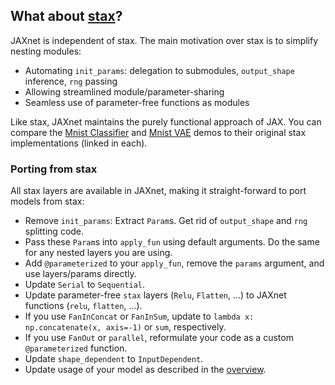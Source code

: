 ## What about [stax](https://github.com/google/jax/blob/master/jax/experimental/stax.py)?

JAXnet is independent of stax. The main motivation over stax is to simplify nesting modules:
 - Automating `init_params`: delegation to submodules, `output_shape` inference, `rng` passing
 - Allowing streamlined module/parameter-sharing
 - Seamless use of parameter-free functions as modules

Like stax, JAXnet maintains the purely functional approach of JAX.
You can compare the [Mnist Classifier](https://colab.research.google.com/drive/18kICTUbjqnfg5Lk3xFVQtUj6ahct9Vmv) and [Mnist VAE](https://colab.research.google.com/drive/19web5SnmIFglLcnpXE34phiTY03v39-g) demos to their original stax implementations (linked in each).

### Porting from stax

All stax layers are available in JAXnet, making it straight-forward to port models from stax:
- Remove `init_params`: Extract `Param`s. Get rid of `output_shape` and `rng` splitting code.
- Pass these `Param`s into `apply_fun` using default arguments. Do the same for any nested layers you are using.
- Add `@parameterized` to your `apply_fun`, remove the `params` argument, and use layers/params directly.
- Update `Serial` to `Sequential`.
- Update parameter-free `stax` layers (`Relu`, `Flatten`, ...) to JAXnet functions (`relu`, `flatten`, ...).
- If you use `FanInConcat` or `FanInSum`, update to `lambda x: np.concatenate(x, axis=-1)` or `sum`, respectively.
- If you use `FanOut` or `parallel`, reformulate your code as a custom `@parameterized` function.
- Update `shape_dependent` to `InputDependent`.
- Update usage of your model as described in the [overview](README.md#Overview).